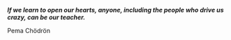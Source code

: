 _**If we learn to open our hearts, anyone, including the people who drive us crazy, can be our teacher.**_

Pema Chödrön